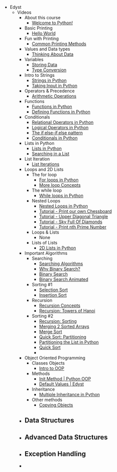 - Edyst
    - Videos
        - About this course
            - [Welcome to Python!](https://youtu.be/I2Vd7w4RDsY)
        - Basic Printing
            - [Hello World](https://youtu.be/30X-mJKcW4I)
        - Fun with Printing
            - [Common Printing Methods](https://youtu.be/ukoT6uribDs)
        - Values and Data types
            - [Thinking About Data](https://youtu.be/RYjkXuEOVp0)
        - Variables
            - [Storing Data](https://youtu.be/dWGKEyarTlY)
            - [Type Conversion](https://youtu.be/4RB1d8GsmBw)
        - Intro to Strings
            - [Strings in Python](https://youtu.be/zpuPyPjCeis)
            - [Taking Input in Python](https://youtu.be/FixtPF-Vgnw)
        - Operators & Precedence
            - [Arithmetic Operations](https://youtu.be/VxseoU0xjMg)
        - Functions
            - [Functions in Python](https://youtu.be/2-YXQbbOFT4)
            - [Defining Functions in Python](https://youtu.be/9MmNXTFZ2yk)
        - Conditionals
            - [Relational Operators in Python](https://youtu.be/FXsveAUO1J8)
            - [Logical Operators in Python](https://youtu.be/yEW_yGdlSI0)
            - [The if,else-if,else pattern](https://youtu.be/Lkbx0T56BYU)
            - [Conditionals in Python](https://youtu.be/2YnVXRSUz2o)
        - Lists in Python
            - [Lists in Python](https://youtu.be/IH9ydmn4LWI)
            - [Searching in a List](https://youtu.be/pz4TfwuRg8I)
        - List Iteration
            - [List Iterations](https://youtu.be/CqiNmbJLXMU)
        - Loops and 2D Lists
            - The for loop
                - [For loops in Python](https://youtu.be/DaG7hZaSSsw)
                - [More loop Concepts](https://youtu.be/L16u2S9aikc)
            - The while loop
                - [While loops in Python](https://youtu.be/1o9EBg4iTEg)
            - Nested Loops
                - [Nested Loops in Python](https://youtu.be/F2MFcWg1eII)
                - [Tutorial - Print our own Chessboard](https://youtu.be/TwnM_V_630U)
                - [Tutorial - Upper Diagonal Triangle](https://youtu.be/Kiv49ta8Dj8)
                - [Tutorial - Sky Full Of Diamonds](https://youtu.be/LtbCqi1xGJo)
                - [Tutorial - Print nth Prime Number](https://youtu.be/-lqLNgnqtPA)
            - Loops & Lists
                - None
            - Lists of Lists
                - [2D Lists in Python](https://youtu.be/M0Y1QIw2SHg)
        - Important Algorithms
            - Searching
                - [Searching Algorithms](https://youtu.be/sr16obbf3t8)
                - [Why Binary Search?](https://youtu.be/jho5iT7mcX0)
                - [Binary Search](https://youtu.be/oouFSciv844)
                - [Binary Search Animated](https://youtu.be/NfUTAymEfvQ)
            - Sorting #1
                - [Selection Sort](https://youtu.be/Pq8rUTEvSpk)
                - [Insertion Sort](https://youtu.be/luzNw1CiazU)
            - Recursion
                - [Recursion Concepts](https://youtu.be/SPLWdam9HcA)
                - [Recursion: Towers of Hanoi](https://youtu.be/AZcIrSA5gdM)
            - Sorting #2
                - [Recursion: Sorting](https://youtu.be/fD1pxGy5LM0)
                - [Merging 2 Sorted Arrays](https://youtu.be/nQ9yxowhfMk)
                - [Merge Sort](https://youtu.be/wKgEa3IMbsQ)
                - [Quick Sort: Partitioning](https://youtu.be/LU3x6jPq7yc)
                - [Partitioning the List in Python](https://youtu.be/WaNLJf8xzC4)
                - [Quick Sort](https://youtu.be/CxdcSxjPDhM)
                - 
        - Object Oriented Programming
            - Classes Objects
                - [Intro to OOP](https://youtu.be/YSNzcaO5P6s)
            - Methods
                - [Init Method | Python OOP](https://youtu.be/4q4tNCbnFKE)
                - [Default Values | Edyst](https://youtu.be/mGBfaEP0NiI)
            - Inheritance
                - [Multiple Inheritance in Python](https://youtu.be/qf2NjbQxnv8)
            - Other methods
                - [Copying Objects](https://youtu.be/jYVCLRTVgT0)
        - Data Structures
            - 
        - Advanced Data Structures
            - 
        - Exception Handling
            - 
        - 
